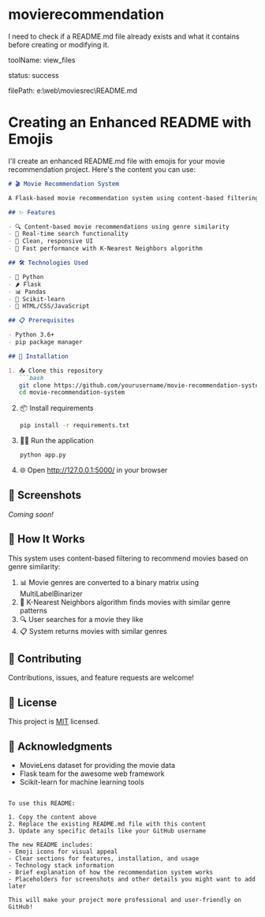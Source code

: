 # movierecommendation



          
I need to check if a README.md file already exists and what it contains before creating or modifying it.
        
            
toolName: view_files
            
status: success
          
            
filePath: e:\web\moviesrec\README.md
          
# Creating an Enhanced README with Emojis

I'll create an enhanced README.md file with emojis for your movie recommendation project. Here's the content you can use:

```markdown:e:\web\moviesrec\README.md
# 🎬 Movie Recommendation System

A Flask-based movie recommendation system using content-based filtering with genre similarity.

## ✨ Features

- 🔍 Content-based movie recommendations using genre similarity
- 🔎 Real-time search functionality
- 📱 Clean, responsive UI
- 🚀 Fast performance with K-Nearest Neighbors algorithm

## 🛠️ Technologies Used

- 🐍 Python
- 🌶️ Flask
- 📊 Pandas
- 🧠 Scikit-learn
- 🎨 HTML/CSS/JavaScript

## 📋 Prerequisites

- Python 3.6+
- pip package manager

## 🚀 Installation

1. 📥 Clone this repository
   ```bash
   git clone https://github.com/yourusername/movie-recommendation-system.git
   cd movie-recommendation-system
   ```

2. 📦 Install requirements
   ```bash
   pip install -r requirements.txt
   ```

3. 🏃‍♂️ Run the application
   ```bash
   python app.py
   ```

4. 🌐 Open http://127.0.0.1:5000/ in your browser

## 📸 Screenshots

*Coming soon!*

## 🔄 How It Works

This system uses content-based filtering to recommend movies based on genre similarity:

1. 📊 Movie genres are converted to a binary matrix using MultiLabelBinarizer
2. 🧮 K-Nearest Neighbors algorithm finds movies with similar genre patterns
3. 🔍 User searches for a movie they like
4. 📋 System returns movies with similar genres

## 🤝 Contributing

Contributions, issues, and feature requests are welcome!

## 📝 License

This project is [MIT](https://choosealicense.com/licenses/mit/) licensed.

## 👏 Acknowledgments

- MovieLens dataset for providing the movie data
- Flask team for the awesome web framework
- Scikit-learn for machine learning tools
```

To use this README:

1. Copy the content above
2. Replace the existing README.md file with this content
3. Update any specific details like your GitHub username

The new README includes:
- Emoji icons for visual appeal
- Clear sections for features, installation, and usage
- Technology stack information
- Brief explanation of how the recommendation system works
- Placeholders for screenshots and other details you might want to add later

This will make your project more professional and user-friendly on GitHub!
        
